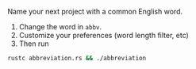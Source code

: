 Name your next project with a common English word.

1. Change the word in `abbv`.
2. Customize your preferences (word length filter, etc)
3. Then run

```sh
rustc abbreviation.rs && ./abbreviation
```
